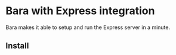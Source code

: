 # Bara with Express integration

Bara makes it able to setup and run the Express server in a minute.

## Install
